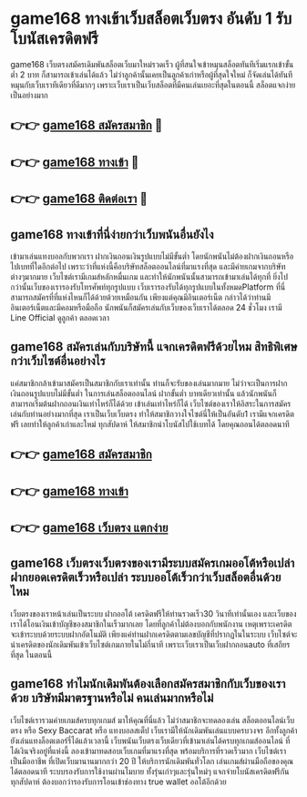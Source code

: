 # game168 ทางเข้าเว็บสล็อตเว็บตรง อันดับ 1 รับโบนัสเครดิตฟรี

game168 เว็บตรงสมัครเดิมพันสล็อตเว็บมาใหม่รวดเร็ว ผู้ที่สนใจเข้าหมุนสล็อตทันทีเริ่มแรกเข้าขั้นต่ำ 2 บาท ก็สามารถเข้าเล่นได้แล้ว ไม่ว่าลูกค้านั้นเคยเป็นลูกค้าเก่าหรือผู้ที่สุดใจใหม่ ก็จัดเล่นได้ทันที หมุนกับเว็บเราทีเดียวที่ดีมากๆ เพราะเว็บเราเป็นเว็บสล็อตที่มีคนเล่นเยอะที่สุดในตอนนี้ สล็อตแจกง่ายเป็นอย่างมาก

## 👉👉 [game168 สมัครสมาชิก](https://bit.ly/3Ckzg5n) 🎰
## 👉👉 [game168 ทางเข้า](https://bit.ly/3Ckzg5n) 🎰
## 👉👉 [game168 ติดต่อเรา](https://bit.ly/3Ckzg5n) 🎰

## game168 ทางเข้าที่นี่ง่ายกว่าเว็บพนันอื่นยังไง
เข้ามาเล่นแทงบอลกับพวกเรา ฝากเงินถอนเงินรูปแบบไม่มีขั้นต่ำ โดยนักพนันไม่ต้องฝากเงินถอนหรือไปเบทที่ใดอีกต่อไป เพราะว่าที่แห่งนี้คือบริษัทสล็อตออนไลน์ที่มาแรงที่สุด และมีค่ายเกมจากบริษัทต่างๆมากมาย เว็บไซต์เรามีเกมส์หลักหมื่นเกม และทำให้นักพนันนั้นสามารถเข้ามาเล่นได้ทุกที่ ยิ่งไปกว่านั้นเว็บของเรารองรับโทรศัพท์ทุกรูปแบบ เว็บเรารองรับได้ทุกรูปแบบในทั้งหมดPlatform ที่นี่สามารถสมัครที่ที่แห่งไหนก็ได้ด้วยด้วยเหมือนกัน เพียงแต่คุณมีอินเตอร์เน็ต กล่าวได้ว่าท่านมีอินเตอร์เน็ตและมีคอมหรือมือถือ นักพนันก็สมัครเล่นกับเว็บของเว็บเราได้ตลอด 24 ชั่วโมง เรามี Line Official ดูลูกค้า ตลอดเวลา

## game168 สมัครเล่นกับบริษัทนี้ แจกเครดิตฟรีด้วยไหม สิทธิพิเศษกว่าเว็บไซต์อื่นอย่างไร
แค่สมาชิกกล้าเข้ามาสมัครเป็นสมาชิกกับเราเท่านั้น ท่านก็จะรับของเล่นมากมาย ไม่ว่าจะเป็นการฝากเงินถอนรูปแบบไม่มีขั้นต่ำ ในการเล่นสล็อตออนไลน์ ฝากขั้นต่ำ บาทเดียวเท่านั้น แล้วนักพนันก็สามารถเริ่มต้นฝากถอนเงินเท่าไหร่ก็ได้ด้วย เข้าเล่นเท่าไหร่ก็ได้ เว็บไซต์ของเราให้อิสระในการสมัครเล่นกับท่านอย่างมากที่สุด เราเป็นเว็บเว็บตรง ทำให้สมาชิกวางใจไซต์นี่ให้เป็นอันดับ1 เรามีแจกเครดิตฟรี เลยทำให้ลูกค้าเก่าและใหม่ ทุกสัปดาห์ ให้สมาชิกนำโบนัสไปใช้เบทได้ โดยคุณถอนได้ตลอดนาที

## 👉👉 [game168 สมัครสมาชิก](https://bit.ly/3Ckzg5n)
## 👉👉 [game168 ทางเข้า](https://bit.ly/3Ckzg5n)
## 👉👉 [game168 เว็บตรง แตกง่าย](https://bit.ly/3Ckzg5n)

## game168 เว็บตรงเว็บตรงของเรามีระบบสมัครเกมออโต้หรือเปล่า ฝากยอดเครดิตเร็วหรือเปล่า ระบบออโต้เร็วกว่าเว็บสล็อตอื่นด้วยไหม
เว็บตรงของเราหน้าเล่นเป็นระบบ ฝากออโต้ เครดิตฟรีให้ท่านรวดเร็ว30 วินาทีเท่านั้นเอง และเว็บของเราได้โอนเงินเข้าบัญชีของสมาชิกในเร็วมากเลย โดยที่ลูกค้าไม่ต้องบอกกับพนักงาน เหตุเพราะเครดิตจะเข้าระบบด้วยระบบฝากอัตโนมัติ เพียงแค่ท่านฝากเครดิตตามเลขบัญชีที่ปรากฏในในระบบ เว็บไซต์จะนำเครดิตของนักเดิมพันเข้าเว็บไซต์เกมภายในไม่กี่นาที เพราะเว็บเราเป็นเว็บฝากถอนauto ที่เสถียรที่สุด ในตอนนี้

## game168 ทำไมนักเดิมพันต้องเลือกสมัครสมาชิกกับเว็บของเราด้วย บริษัทมีมาตรฐานหรือไม่ คนเล่นมากหรือไม่
เว็บไซต์เรารวมค่ายเกมส์ครบทุกเกมส์ มาให้คุณที่นี่แล้ว ไม่ว่าสมาชิกจะทดลองเล่น สล็อตออนไลน์เว็บตรง หรือ Sexy Baccarat หรือ แทงบอลสเต็ป เว็บเรามีให้นักเดิมพันเล่นแบบครบวงจร อีกทั้งลูกค้ายังเล่นแทงล็อตเตอร์รี่ได้แล้วเวลานี้ เว็บพนันเว็บตรงเว็บเดียวที่เข้ามาเล่นได้ครบทุกเกมส์ออนไลน์ ที่ได้เงินจริงอยู่ที่แห่งนี้ ลองเข้ามาทดสอบเว็บเกมที่มาแรงที่สุด พร้อมบริการที่รวดเร็วมาก เว็บไซต์เราเป็นมืออาชีพ ที่เปิดเว็บมานานมากกว่า 20 ปี ให้บริการนักเดิมพันทั่วโลก เล่นเกมส์ผ่านมือถือของคุณได้ตลอดนาที ระบบรองรับการใช้งานผ่านโมบาย ทั้งรุ่นเก่าๆและรุ่นใหม่ๆ แจกจ่ายโบนัสเครดิตฟรีกันทุกสัปดาห์ ต้องบอกว่ารองรับการโอนเข้าช่องทาง true wallet ออโต้อีกด้วย
